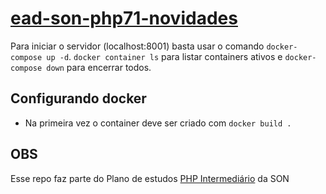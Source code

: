 # [ead-son-php71-novidades](https://www.schoolofnet.com/curso/php/linguagem-php/novidades-do-php71)
Para iniciar o servidor (localhost:8001) basta usar o comando ``docker-compose up -d``. ``docker container ls`` para listar containers ativos e ``docker-compose down`` para encerrar todos.

## Configurando docker
* Na primeira vez o container deve ser criado com `docker build .`

## OBS
Esse repo faz parte do Plano de estudos [PHP Intermediário](https://www.schoolofnet.com/plano-de-estudo-php-developer-intermediario/) da SON
